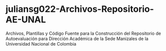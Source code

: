 # juliansg022-Archivos-Repositorio-AE-UNAL
Archivos, Plantillas y Código Fuente para la Construcción del Repositorio de Autoevaluación para Dirección Académica de la Sede Manizales de la Universidad Nacional de Colombia
